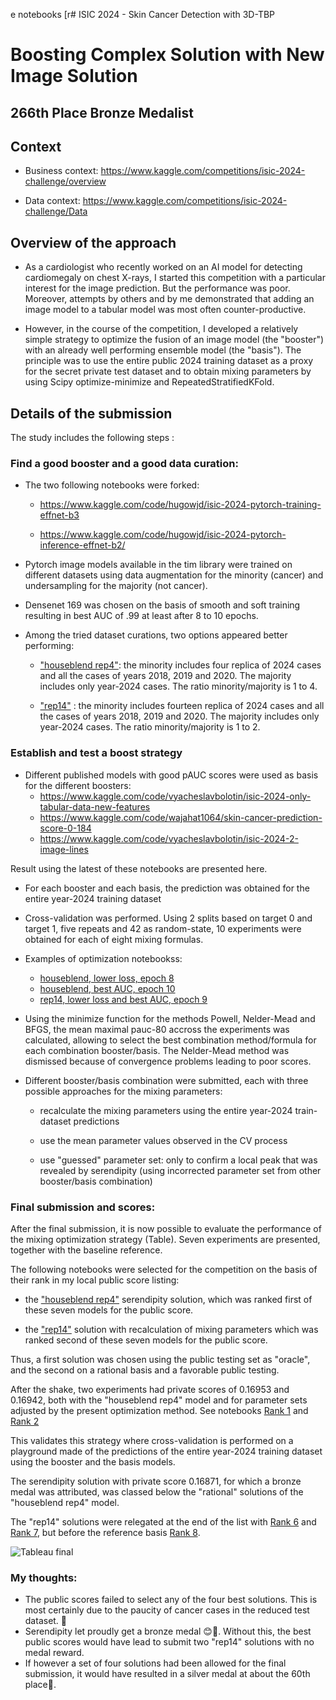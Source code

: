 e notebooks [r# ISIC 2024 - Skin Cancer Detection with 3D-TBP
#  Boosting Complex Solution with New Image Solution 

## 266th Place Bronze Medalist

## Context

- Business context: https://www.kaggle.com/competitions/isic-2024-challenge/overview

- Data context: https://www.kaggle.com/competitions/isic-2024-challenge/Data

## Overview of the approach

-  As a cardiologist who recently worked on an AI model for detecting cardiomegaly on chest X-rays, I started this competition with a particular interest for the image prediction. But the performance was poor. Moreover, attempts by others and by me demonstrated that adding an image model to a tabular model was most often counter-productive.
 
 -  However, in the course of the competition, I developed a relatively simple strategy to optimize the fusion of an image model (the "booster") with an already well performing ensemble model (the "basis"). The principle was to use the entire public 2024 training dataset as a proxy for the secret private test dataset and to obtain mixing parameters by using Scipy optimize-minimize and RepeatedStratifiedKFold.
 
## Details of the submission

The study includes the following steps :

### Find a good booster and a good data curation:

   - The two following notebooks were forked:
   
     - https://www.kaggle.com/code/hugowjd/isic-2024-pytorch-training-effnet-b3

     - https://www.kaggle.com/code/hugowjd/isic-2024-pytorch-inference-effnet-b2/
  
  - Pytorch image models available in the tim library were trained on different datasets using data augmentation for the minority (cancer) and undersampling for the majority (not cancer).
 
  - Densenet 169 was chosen on the basis of smooth and soft training resulting in best AUC of .99 at least after 8 to 10 epochs.

  - Among the tried dataset curations, two options appeared better performing:

    - ["houseblend rep4"](https://github.com/pdc-quantum/isic-2024/blob/main/houseblend%20rep4%20densenet%20169%20training%20of%20zinneke%20picture.ipynb): the minority includes four replica of 2024 cases and all the cases of years 2018, 2019 and 2020. The majority includes only year-2024 cases. The ratio minority/majority is 1 to 4.
  

    - ["rep14"](https://github.com/pdc-quantum/isic-2024/blob/main/rep14%20densenet%20169%20training%20of%20zinneke%20picture.ipynb) :  the minority includes fourteen replica of 2024 cases and all the cases of years 2018, 2019 and 2020. The majority includes only year-2024 cases. The ratio minority/majority is 1 to 2.

   
### Establish and test a boost strategy

  - Different published models with good pAUC scores were used as basis for the different boosters:
    - https://www.kaggle.com/code/vyacheslavbolotin/isic-2024-only-tabular-data-new-features
    - https://www.kaggle.com/code/wajahat1064/skin-cancer-prediction-score-0-184
    - https://www.kaggle.com/code/vyacheslavbolotin/isic-2024-2-image-lines
   
Result using the latest of these notebooks are presented here.  
 
  - For each booster and each basis, the prediction was obtained for the entire year-2024 training dataset

  - Cross-validation was performed. Using 2 splits based on target 0 and target 1, five repeats and 42 as random-state, 10 experiments were obtained for each of eight mixing formulas.

  - Examples of optimization notebookss:
    -  [houseblend, lower loss, epoch 8](https://github.com/pdc-quantum/isic-2024/blob/main/nb4%20houseblend%20loss%20optimization%20ISIC%202024%20merge%20predictions%20tabular%20and%20image.ipynb)
    -  [houseblend, best AUC, epoch 10](https://github.com/pdc-quantum/isic-2024/blob/main/nb4%20houseblend%20auc%20optimization%20ISIC%202024%20merge%20predictions%20tabular%20and%20image.ipynb)
    -  [rep14, lower loss and best AUC, epoch 9](https://github.com/pdc-quantum/isic-2024/blob/main/nb4%20rep14%20optimization%20ISIC%202024%20merge%20predictions%20tabular%20and%20image.ipynb)
     
  - Using the minimize function for the methods Powell, Nelder-Mead and BFGS, the mean maximal pauc-80 accross the experiments was calculated, allowing to select the best combination method/formula for each combination booster/basis. The Nelder-Mead method was dismissed because of convergence problems leading to poor scores.
 
  - Different booster/basis combination were submitted,  each with three possible approaches for the mixing parameters:
     
     - recalculate the mixing parameters using the entire year-2024 train-dataset predictions
     
     - use the mean parameter values observed in the CV process
     
     - use "guessed" parameter set: only to confirm a local peak that was revealed by serendipity (using incorrected parameter set from other booster/basis combination)

 ### Final submission and scores:

   After the final submission, it is now possible to evaluate the  performance of the mixing optimization strategy (Table). Seven experiments are presented, together with the baseline reference. 
   
   The following notebooks were selected for the competition on the basis of their rank in my local public score listing:

   - the ["houseblend rep4"](https://github.com/pdc-quantum/isic-2024/blob/main/rank%205/ntb4-mix-d169-isic-2024-2-image-lines%20(3).ipynb) serendipity solution, which was ranked first of these seven models for the public score. 
  
   - the ["rep14"](https://github.com/pdc-quantum/isic-2024/blob/main/rank%206/ntb4-mix-d169-isic-2024-2-image-lines%20(4).ipynb) solution with recalculation of mixing parameters which was ranked second of these seven models for the public score.
  
   Thus, a first solution was chosen using the public testing set as "oracle", and the second on a rational basis and a favorable public testing.

   After the shake, two experiments  had  private scores of 0.16953 and 0.16942, both with the "houseblend rep4" model and for parameter sets adjusted by the present optimization method. See notebooks [Rank 1](https://github.com/pdc-quantum/isic-2024/blob/main/rank%201/ntb4-mix-d169-isic-2024-2-image-lines.ipynb) and [Rank 2](https://github.com/pdc-quantum/isic-2024/blob/main/rank%202/ntb4-mix-d169-isic-2024-2-image-lines%20(1).ipynb)

   This validates this strategy where cross-validation is performed on a playground made of the predictions of the entire year-2024 training dataset using the booster and the basis models.

   The serendipity solution with private score 0.16871, for which a bronze medal was attributed, was classed below the "rational" solutions of the "houseblend rep4" model.

   The "rep14" solutions were relegated at the end of the list with [Rank 6](https://github.com/pdc-quantum/isic-2024/blob/main/rank%206/ntb4-mix-d169-isic-2024-2-image-lines%20(4).ipynb) and [Rank 7](https://github.com/pdc-quantum/isic-2024/blob/main/rank%207/ntb4-mix-d169-isic-2024-2-image-lines%20(5).ipynb), but before the reference basis [Rank 8](https://github.com/pdc-quantum/isic-2024/blob/main/rank%208/ntb4-mix-d169-isic-2024-2-image-lines%20(6).ipynb).
    

![Tableau final](https://github.com/user-attachments/assets/bb450a07-0122-4630-b71c-9986f6c3210c)



### My thoughts:

 - The public scores failed to select any of the four best solutions. This is most certainly due to the paucity of cancer cases in the reduced test dataset. 🤔
 - Serendipity let proudly get a bronze medal 😊🥉. Without this, the best public scores would have lead to submit two "rep14" solutions with no medal reward.
 - If however a set of four solutions had been allowed for the final submission, it would have resulted in a silver medal at about the 60th place🥈.
 
  






